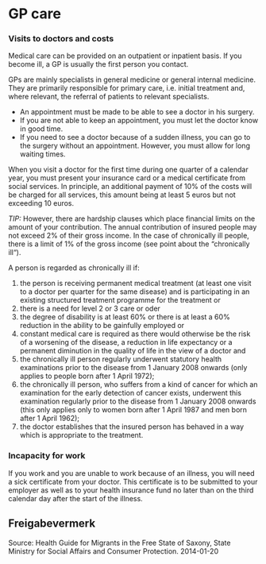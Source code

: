# GP care

### Visits to doctors and costs

Medical care can be provided on an outpatient or inpatient basis. If you become ill, a GP is usually the first person you contact.

GPs are mainly specialists in general medicine or general internal medicine. They are primarily responsible for primary care, i.e. initial treatment and, where relevant, the referral of patients to relevant specialists.

* An appointment must be made to be able to see a doctor in his surgery.
* If you are not able to keep an appointment, you must let the doctor know in good time.
* If you need to see a doctor because of a sudden illness, you can go to the surgery without an appointment. However, you must allow for long waiting times.

When you visit a doctor for the first time during one quarter of a calendar year, you must present your insurance card or a medical certificate from social services. In principle, an additional payment of 10% of the costs will be charged for all services, this amount being at least 5 euros but not exceeding 10 euros.

*TIP:* However, there are hardship clauses which place financial limits on the amount of your contribution. The annual contribution of insured people may not exceed 2% of their gross income. In the case of chronically ill people, there is a limit of 1% of the gross income (see point about the “chronically ill“).

A person is regarded as chronically ill if:

1. the person is receiving permanent medical treatment (at least one visit to a doctor per quarter for the same disease) and is participating in an existing structured treatment programme for the treatment or
2. there is a need for level 2 or 3 care or oder
3. the degree of disability is at least 60% or there is at least a 60% reduction in the ability to be gainfully employed or
4. constant medical care is required as there would otherwise be the risk of a worsening of the disease, a reduction in life expectancy or a permanent diminution in the quality of life in the view of a doctor and
5. the chronically ill person regularly underwent statutory health examinations prior to the disease from 1 January 2008 onwards (only applies to people born after 1 April 1972);
6. the chronically ill person, who suffers from a kind of cancer for which an examination for the early detection of cancer exists, underwent this examination regularly prior to the disease from 1 January 2008 onwards (this only applies only to women born after 1 April 1987 and men born after 1 April 1962);
7. the doctor establishes that the insured person has behaved in a way which is appropriate to the treatment.

### Incapacity for work

If you work and you are unable to work because of an illness, you will need a sick certificate from your doctor. This certificate is to be submitted to your employer as well as to your health insurance fund no later than on the third calendar day after the start of the illness.

## Freigabevermerk

Source: Health Guide for Migrants in the Free State of Saxony, State Ministry for Social Affairs and Consumer Protection. 2014-01-20
